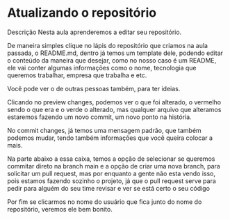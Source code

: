

# Atualizando o repositório

Descrição
Nesta aula aprenderemos a editar seu repositório.

De maneira simples clique no lápis do repositório que criamos na aula passada, o README.md, dentro já temos um template dele, podendo editar o conteúdo da maneira que desejar, como no nosso caso é um README, ele vai conter algumas informações como o nome, tecnologia que queremos trabalhar, empresa que trabalha e etc.

Você pode ver o de outras pessoas também, para ter ideias.

Clicando no preview changes, podemos ver o que foi alterado, o vermelho sendo o que era e o verde o alterado, mas qualquer arquivo que alteramos estaremos fazendo um novo commit, um novo ponto na história.

No commit changes, já temos uma mensagem padrão, que também podemos mudar, tendo também informações que você queira colocar a mais.

Na parte abaixo a essa caixa, temos a opção de selecionar se queremos commitar direto na branch main e a opção de criar uma nova branch, para solicitar um pull request, mas por enquanto a gente não esta vendo isso, pois estamos fazendo sozinho o projeto, já que o pull request serve para pedir para alguém do seu time revisar e ver se está certo o seu código

Por fim se clicarmos no nome do usuário que fica junto do nome do repositório, veremos ele bem bonito.